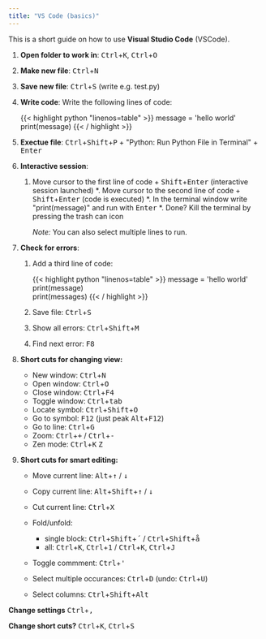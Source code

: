 ```yaml
---
title: "VS Code (basics)"
---
```


This is a short guide on how to use **Visual Studio Code** (VSCode).

1. **Open folder to work in**: <kbd>Ctrl</kbd>+<kbd>K</kbd>, <kbd>Ctrl</kbd>+<kbd>O</kbd>
2. **Make new file**: <kbd>Ctrl</kbd>+<kbd>N</kbd>
3. **Save new file**: <kbd>Ctrl</kbd>+<kbd>S</kbd> (write e.g. test.py)
4. **Write code**: Write the following lines of code:

      {{< highlight python "linenos=table" >}}
      message = 'hello world'
      print(message)
      {{< / highlight >}}

5. **Exectue file**: <kbd>Ctrl</kbd>+<kbd>Shift</kbd>+<kbd>P</kbd> + "Python: Run Python File in Terminal" + <kbd>Enter</kbd>
6. **Interactive session**: 
   
   1. Move cursor to the first line of code + <kbd>Shift</kbd>+<kbd>Enter</kbd> (interactive session launched)
   *. Move cursor to the second line of code + <kbd>Shift</kbd>+<kbd>Enter</kbd> (code is executed)
   *. In the terminal window write "print(message)" and run with <kbd>Enter</kbd>
   *. Done? Kill the terminal by pressing the trash can icon
   
      *Note:* You can also select multiple lines to run.

7. **Check for errors**: 
   
   1. Add a third line of code:
   
      {{< highlight python "linenos=table" >}}
      message = 'hello world'
      print(message)      
      print(messages) 
      {{< / highlight >}}

   2. Save file: <kbd>Ctrl</kbd>+<kbd>S</kbd>
   3. Show all errors: <kbd>Ctrl</kbd>+<kbd>Shift</kbd>+<kbd>M</kbd> 
   4. Find next error: <kbd>F8</kbd> 
   
8. **Short cuts for changing view:**
  
    * New window: <kbd>Ctrl</kbd>+<kbd>N</kbd>
    * Open window: <kbd>Ctrl</kbd>+<kbd>O</kbd>
    * Close window: <kbd>Ctrl</kbd>+<kbd>F4</kbd>
    * Toggle window: <kbd>Ctrl</kbd>+<kbd>tab</kbd>
    * Locate symbol: <kbd>Ctrl</kbd>+<kbd>Shift</kbd>+<kbd>O</kbd>
    * Go to symbol: <kbd>F12</kbd> (just peak <kbd>Alt</kbd>+<kbd>F12</kbd>)
    * Go to line: <kbd>Ctrl</kbd>+<kbd>G</kbd>
    * Zoom: <kbd>Ctrl</kbd>+<kbd>+</kbd> / <kbd>Ctrl</kbd>+<kbd>-</kbd>
    * Zen mode: <kbd>Ctrl</kbd>+<kbd>K</kbd> <kbd>Z</kbd> 
  
9. **Short cuts for smart editing:**

    * Move current line: <kbd>Alt</kbd>+<kbd>&uparrow;</kbd> / <kbd>&downarrow;</kbd>
    * Copy current line: <kbd>Alt</kbd>+<kbd>Shift</kbd>+<kbd>&uparrow;</kbd> / <kbd>&downarrow;</kbd>
    * Cut current line: <kbd>Ctrl</kbd>+<kbd>X</kbd>
    * Fold/unfold:
         
         * single block: <kbd>Ctrl</kbd>+<kbd>Shift</kbd>+<kbd>´</kbd>  / <kbd>Ctrl</kbd>+<kbd>Shift</kbd>+<kbd>å</kbd>
         * all: <kbd>Ctrl</kbd>+<kbd>K</kbd>, <kbd>Ctrl</kbd>+<kbd>1</kbd> / <kbd>Ctrl</kbd>+<kbd>K</kbd>, <kbd>Ctrl</kbd>+<kbd>J</kbd>
         
    * Toggle commment: <kbd>Ctrl</kbd>+<kbd>'</kbd> 
    * Select multiple occurances: <kbd>Ctrl</kbd>+<kbd>D</kbd> (undo: <kbd>Ctrl</kbd>+<kbd>U</kbd>)
    * Select columns: <kbd>Ctrl</kbd>+<kbd>Shift</kbd>+<kbd>Alt</kbd>
    
**Change settings** <kbd>Ctrl</kbd>+<kbd>,</kbd>

**Change short cuts?** <kbd>Ctrl</kbd>+<kbd>K</kbd>, <kbd>Ctrl</kbd>+<kbd>S</kbd>
